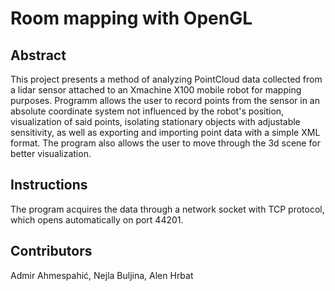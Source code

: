 # Room mapping with OpenGL
## Abstract
This project presents a method of analyzing PointCloud data collected from a lidar sensor attached to an Xmachine X100 mobile robot for mapping purposes. Programm allows the user to record points from the sensor in an absolute coordinate system not influenced by the robot's position, visualization of said points, isolating stationary objects with adjustable sensitivity, as well as exporting and importing point data with a simple XML format. The program also allows the user to move through the 3d scene for better visualization.  
## Instructions
The program acquires the data through a network socket with TCP protocol, which opens automatically on port 44201.

## Contributors
Admir Ahmespahić, Nejla Buljina, Alen Hrbat
